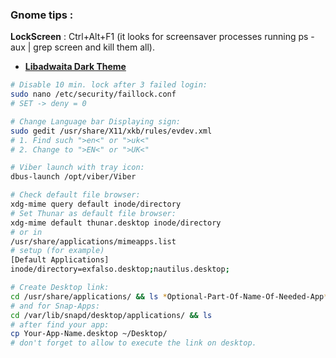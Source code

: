 ### Gnome tips :

**LockScreen** : Ctrl+Alt+F1
(it looks for screensaver processes running ps -aux | grep screen and kill them all).

- [**Libadwaita Dark Theme**](https://t.me/addtheme/libadwaita_dark)

```sh
# Disable 10 min. lock after 3 failed login:
sudo nano /etc/security/faillock.conf
# SET -> deny = 0

# Change Language bar Displaying sign:
sudo gedit /usr/share/X11/xkb/rules/evdev.xml
# 1. Find such ">en<" or ">uk<"
# 2. Change to ">EN<" or ">UK<"

# Viber launch with tray icon:
dbus-launch /opt/viber/Viber

# Check default file browser:
xdg-mime query default inode/directory
# Set Thunar as default file browser:
xdg-mime default thunar.desktop inode/directory
# or in
/usr/share/applications/mimeapps.list 
# setup (for example)
[Default Applications]
inode/directory=exfalso.desktop;nautilus.desktop;

# Create Desktop link:
cd /usr/share/applications/ && ls *Optional-Part-Of-Name-Of-Needed-App*
# and for Snap-Apps:
cd /var/lib/snapd/desktop/applications/ && ls
# after find your app:
cp Your-App-Name.desktop ~/Desktop/
# don't forget to allow to execute the link on desktop.

```